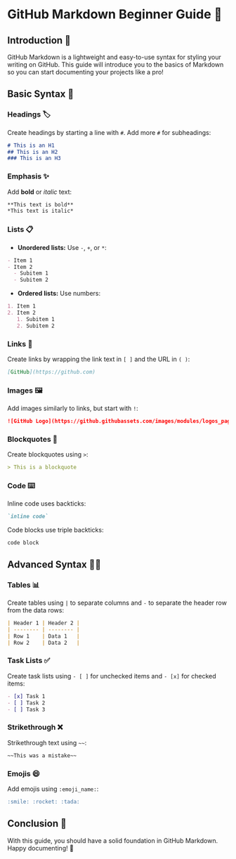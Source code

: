 # GitHub Markdown Beginner Guide 📘

## Introduction 🚀
GitHub Markdown is a lightweight and easy-to-use syntax for styling your writing on GitHub. This guide will introduce you to the basics of Markdown so you can start documenting your projects like a pro!

## Basic Syntax 📝

### Headings 🏷️
Create headings by starting a line with `#`. Add more `#` for subheadings:

```markdown
# This is an H1
## This is an H2
### This is an H3
```

### Emphasis ✨
Add **bold** or *italic* text:

```markdown
**This text is bold**
*This text is italic*
```

### Lists 📋
- **Unordered lists:** Use `-`, `+`, or `*`:

```markdown
- Item 1
- Item 2
  - Subitem 1
  - Subitem 2
```

- **Ordered lists:** Use numbers:

```markdown
1. Item 1
2. Item 2
   1. Subitem 1
   2. Subitem 2
```

### Links 🔗
Create links by wrapping the link text in `[ ]` and the URL in `( )`:

```markdown
[GitHub](https://github.com)
```

### Images 🖼️
Add images similarly to links, but start with `!`:

```markdown
![GitHub Logo](https://github.githubassets.com/images/modules/logos_page/GitHub-Mark.png)
```

### Blockquotes 💬
Create blockquotes using `>`:

```markdown
> This is a blockquote
```

### Code ⌨️
Inline code uses backticks:

```markdown
`inline code`
```

Code blocks use triple backticks:

```
code block
```

## Advanced Syntax 🚀✨

### Tables 📊
Create tables using `|` to separate columns and `-` to separate the header row from the data rows:

```markdown
| Header 1 | Header 2 |
| -------- | -------- |
| Row 1    | Data 1   |
| Row 2    | Data 2   |
```

### Task Lists ✅
Create task lists using `- [ ]` for unchecked items and `- [x]` for checked items:

```markdown
- [x] Task 1
- [ ] Task 2
- [ ] Task 3
```

### Strikethrough ❌
Strikethrough text using `~~`:

```markdown
~~This was a mistake~~
```

### Emojis 😄
Add emojis using `:emoji_name:`:

```markdown
:smile: :rocket: :tada:
```

## Conclusion 🎉
With this guide, you should have a solid foundation in GitHub Markdown. Happy documenting! 🥳
